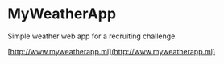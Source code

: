 # MyWeatherApp
Simple weather web app for a recruiting challenge.

[http://www.myweatherapp.ml](http://www.myweatherapp.ml)

